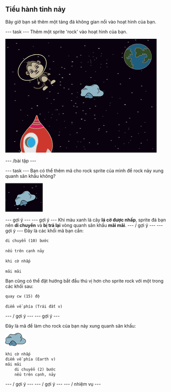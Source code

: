 ## Tiểu hành tinh nảy

Bây giờ bạn sẽ thêm một tảng đá không gian nổi vào hoạt hình của bạn.

\--- task \--- Thêm một sprite 'rock' vào hoạt hình của bạn.

![Thêm một sprite đá](images/space-rock-sprite.png)

\--- /bài tập \---

\--- task \--- Bạn có thể thêm mã cho rock sprite của mình để rock nảy xung quanh sân khấu không?

![Kiểm tra một tảng đá nảy](images/space-bounce-test.png)

\--- gợi ý \--- \--- gợi ý \--- Khi màu xanh lá cây **lá cờ được nhấp**, sprite đá bạn nên **di chuyển** và **bị trả lại** vòng quanh sân khấu **mãi mãi**. \--- / gợi ý \--- \--- gợi ý \--- Đây là các khối mã bạn cần:

```blocks3
di chuyển (10) bước

nếu trên cạnh nảy

khi cờ nhấp

mãi mãi
```

Bạn cũng có thể đặt hướng bắt đầu thú vị hơn cho sprite rock với một trong các khối sau:

```blocks3
quay cw (15) độ

điểm về phía (Trái đất v)
```

\--- / gợi ý \--- \--- gợi ý \---

Đây là mã để làm cho rock của bạn nảy xung quanh sân khấu:

![Đá sprite](images/sprite-rock.png)

```blocks3
khi cờ nhấp
điểm về phía (Earth v)
mãi mãi
    di chuyển (2) bước
    nếu trên cạnh, nảy
```

\--- / gợi ý \--- \--- / gợi ý \--- \--- / nhiệm vụ \---